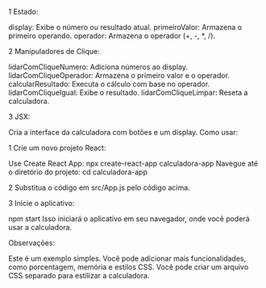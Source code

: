 1 Estado:

display: Exibe o número ou resultado atual.
primeiroValor: Armazena o primeiro operando.
operador: Armazena o operador (+, -, *, /).

2 Manipuladores de Clique:

lidarComCliqueNumero: Adiciona números ao display.
lidarComCliqueOperador: Armazena o primeiro valor e o operador.
calcularResultado: Executa o cálculo com base no operador.
lidarComCliqueIgual: Exibe o resultado.
lidarComCliqueLimpar: Reseta a calculadora.

3 JSX:

Cria a interface da calculadora com botões e um display.
Como usar:

1 Crie um novo projeto React:

Use Create React App: npx create-react-app calculadora-app
Navegue até o diretório do projeto: cd calculadora-app

2 Substitua o código em src/App.js pelo código acima.

3 Inicie o aplicativo:

npm start
Isso iniciará o aplicativo em seu navegador, onde você poderá usar a calculadora.

Observações:

Este é um exemplo simples. Você pode adicionar mais funcionalidades, como porcentagem, memória e estilos CSS.
Você pode criar um arquivo CSS separado para estilizar a calculadora.
